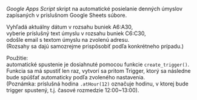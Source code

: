 _Google Apps Script_ skript na automatické posielanie denných úmyslov zapísaných v príslušnom Google Sheets súbore.

Vyhľadá aktuálny dátum v rozsahu buniek A6:A30,  
vyberie príslušný text úmyslu v rozsahu buniek C6:C30,  
odošle email s textom úmyslu na zvolenú adresu.  
(Rozsahy sa dajú samozrejme prispôsobiť podľa konkrétneho prípadu.)

Použitie:  
automatické spustenie je dosiahnuté pomocou funkcie `create_trigger()`.  
Funkcia sa má spustiť len raz, vytvorí sa pritom Trigger, ktorý sa následne bude spúšťať automaticky podľa zvoleného nastavenia.  
(Poznámka: príslušná hodina `.atHour(12)` označuje hodinu, v ktorej bude trigger spustený, t.j. časové rozmedzie 12:00~13:00).
